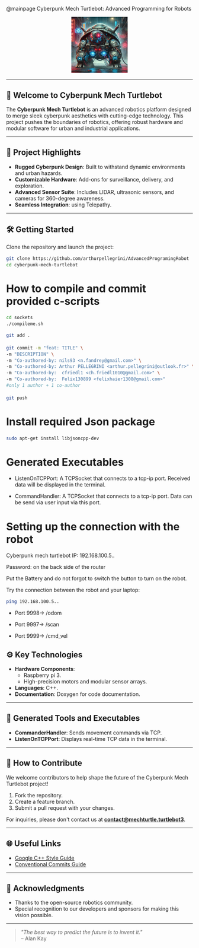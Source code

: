 
@mainpage Cyberpunk Mech Turtlebot: Advanced Programming for Robots

<!-- Cyberpunk Mech Turtlebot with 50% scaled image -->
<div style="text-align: center;">
  <img src="mech_turtle.jpeg" alt="Cyberpunk Mech Turtlebot" width="30%"/>
</div>

---

## 🐢 Welcome to Cyberpunk Mech Turtlebot

The **Cyberpunk Mech Turtlebot** is an advanced robotics platform designed to merge sleek cyberpunk 
aesthetics with cutting-edge technology. This project pushes the boundaries of robotics, offering 
robust hardware and modular software for urban and industrial applications.

---

## 🚀 Project Highlights
- **Rugged Cyberpunk Design**: Built to withstand dynamic environments and urban hazards.
- **Customizable Hardware**: Add-ons for surveillance, delivery, and exploration.
- **Advanced Sensor Suite**: Includes LIDAR, ultrasonic sensors, and cameras for 360-degree awareness.
- **Seamless Integration**: using Telepathy.

---

## 🛠️ Getting Started

Clone the repository and launch the project:

```bash
git clone https://github.com/arthurpellegrini/AdvancedProgramingRobot
cd cyberpunk-mech-turtlebot
```
# How to compile and commit provided c-scripts 

```bash
cd sockets
./compileme.sh
```

```bash
git add .

git commit -m "feat: TITLE" \
-m "DESCRIPTION" \
-m "Co-authored-by: nils93 <n.fandrey@gmail.com>" \
-m "Co-authored-by: Arthur PELLEGRINI <arthur.pellegrini@outlook.fr>" \
-m "Co-authored-by:  cfriedl1 <ch.friedl1010@gmail.com>" \  
-m "Co-authored-by:  Felix130899 <felixhaier1308@gmail.com>"
#only 1 author + 1 co-author 

git push
```

# Install required Json package
```bash
sudo apt-get install libjsoncpp-dev
```

# Generated Executables

* ListenOnTCPPort:
A TCPSocket that connects to a tcp-ip port. Received data will be displayed in the terminal.

* CommandHandler:
A TCPSocket that connects to a tcp-ip port. Data can be send via user input via this port.


# Setting up the connection with the robot
Cyberpunk mech turtlebot
IP: 192.168.100.5..

Password: on the back side of the router

Put the Battery and do not forgot to switch the button to turn on the robot.

Try the connection between the robot and your laptop: 
```sh
ping 192.168.100.5..
```
* Port 9998->
/odom

* Port 9997->
/scan

* Port 9999->
/cmd_vel

## ⚙️ Key Technologies
- **Hardware Components**:
  - Raspberry pi 3.
  - High-precision motors and modular sensor arrays.
- **Languages**: C++.
- **Documentation**: Doxygen for code documentation.

---

## 📜 Generated Tools and Executables
- **CommanderHandler**: Sends movement commands via TCP.
- **ListenOnTCPPort**: Displays real-time TCP data in the terminal.


---

## 🤝 How to Contribute

We welcome contributors to help shape the future of the Cyberpunk Mech Turtlebot project!

1. Fork the repository.
2. Create a feature branch.
3. Submit a pull request with your changes.

For inquiries, please don't contact us at **contact@mechturtle.turtlebot3**.

---

## 🌐 Useful Links
- [Google C++ Style Guide](https://google.github.io/styleguide/cppguide.html)
- [Conventional Commits Guide](https://www.conventionalcommits.org/en/v1.0.0/)

---

## 📝 Acknowledgments
- Thanks to the open-source robotics community.
- Special recognition to our developers and sponsors for making this vision possible.

---

> *"The best way to predict the future is to invent it."*  
> – Alan Kay

